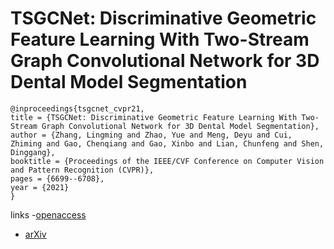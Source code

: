 # TSGCNet: Discriminative Geometric Feature Learning With Two-Stream Graph Convolutional Network for 3D Dental Model Segmentation

```
@inproceedings{tsgcnet_cvpr21,
title = {TSGCNet: Discriminative Geometric Feature Learning With Two-Stream Graph Convolutional Network for 3D Dental Model Segmentation},
author = {Zhang, Lingming and Zhao, Yue and Meng, Deyu and Cui, Zhiming and Gao, Chenqiang and Gao, Xinbo and Lian, Chunfeng and Shen, Dinggang},
booktitle = {Proceedings of the IEEE/CVF Conference on Computer Vision and Pattern Recognition (CVPR)},
pages = {6699--6708},
year = {2021}
}
```
links
-[openaccess](http://openaccess.thecvf.com//content/CVPR2021/html/Zhang_TSGCNet_Discriminative_Geometric_Feature_Learning_With_Two-Stream_Graph_Convolutional_Network_CVPR_2021_paper.html)
- [arXiv](https://arxiv.org/abs/2012.13697)
